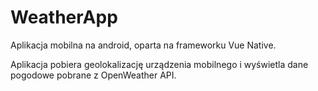 # WeatherApp
Aplikacja mobilna na android, oparta na frameworku Vue Native.

Aplikacja pobiera geolokalizację urządzenia mobilnego i wyświetla dane pogodowe pobrane z OpenWeather API.
